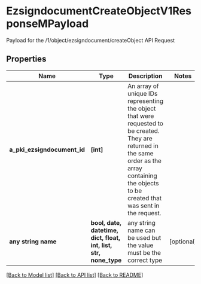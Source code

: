 # EzsigndocumentCreateObjectV1ResponseMPayload

Payload for the /1/object/ezsigndocument/createObject API Request

## Properties
Name | Type | Description | Notes
------------ | ------------- | ------------- | -------------
**a_pki_ezsigndocument_id** | **[int]** | An array of unique IDs representing the object that were requested to be created.  They are returned in the same order as the array containing the objects to be created that was sent in the request. | 
**any string name** | **bool, date, datetime, dict, float, int, list, str, none_type** | any string name can be used but the value must be the correct type | [optional]

[[Back to Model list]](../README.md#documentation-for-models) [[Back to API list]](../README.md#documentation-for-api-endpoints) [[Back to README]](../README.md)


